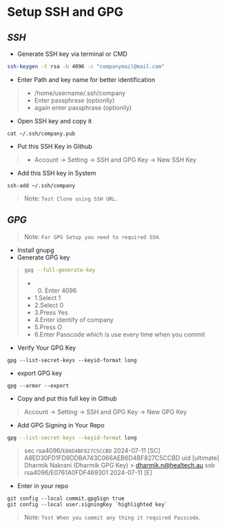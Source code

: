 # Setup SSH and GPG

## _SSH_

- Generate SSH key via terminal or CMD
```sh
ssh-keygen -t rsa -b 4096 -c "companymail@mail.com"
```
- Enter Path and key name for better identification
>  - /home/username/.ssh/company
>  - Enter passphrase (optionlly)
>  - again enter passphrase (optionlly)
-  Open SSH key and copy it
```
cat ~/.ssh/company.pub
```
-  Put this SSH Key in Github
>  - Account -> Setting -> SSH and GPG Key -> New SSH Key
-  Add this SSH key in System
```
ssh-add ~/.ssh/company
```

> Note: `Test Clone using SSH URL`.


## _GPG_
> Note: `For GPG Setup you need to required SSH`.

- Install gnupg
- Generate GPG key
> ```sh
> gpg --full-generate-key
> ```
> - 0. Enter 4096
> - 1.Select 1
> - 2.Select 0
> - 3.Press Yes
> - 4.Enter identify of company
> - 5.Press O
> - 6.Enter Passcode which is use every time when you commit

-   Verify Your GPG Key
```
gpg --list-secret-keys --keyid-format long
```
-  export GPG key
```
gpg --armor --export
```
- Copy and put this full key in Github
>   Account -> Setting -> SSH and GPG Key -> New GPG Key
- Add GPG Signing in Your Repo
```sh
gpg --list-secret-keys --keyid-format long
```
> sec   rsa4096/`EB6D4BF827C5CCBD` 2024-07-11 [SC]
>      A8ED30FD1FD9DDBA743C066AEB6D4BF827C5CCBD
> uid                 [ultimate] Dharmik Nakrani (Dharmik GPG Key) > <dharmik.n@healtech.au>
> ssb   rsa4096/E0761A0FDF469301 2024-07-11 [E]
- Enter in your repo
```
git config --local commit.gpgSign true
git config --local user.signingKey `highlighted key`
```

> Note: `Test When you commit any thing it required Passcode`.

